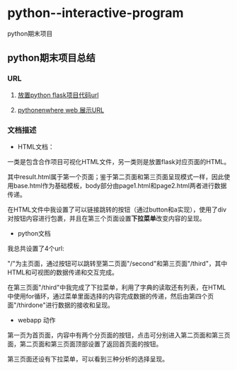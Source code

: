 # python--interactive-program
python期末项目

## python期末项目总结

### URL
1. [放置python flask项目代码url](https://github.com/AylinWasson/python--interactive-program/tree/master/jiaohu)

2. [pythonenwhere web 展示URL]()

### 文档描述

* HTML文档：

一类是包含合作项目可视化HTML文件，另一类则是放置flask对应页面的HTML。

其中result.html属于第一个页面；鉴于第二页面和第三页面呈现模式一样，因此使用base.html作为基础模板，body部分由page1.html和page2.html两者进行数据传递。

在HTML文件中我设置了可以链接跳转的按钮（通过button和a实现），使用了div对按钮内容进行包裹，并且在第三个页面设置**下拉菜单**改变内容的呈现。

* python文档

我总共设置了4个url:

"/"为主页面，通过按钮可以跳转至第二页面"/second"和第三页面"/third"，其中HTML和可视图的数据传递和交互完成。

在第三页面"/third"中我完成了下拉菜单，利用了字典的读取还有列表，在HTML中使用for循环，通过菜单里面选择的内容完成数据的传递，然后由第四个页面"/thirdone"进行数据的接收和呈现。

* webapp 动作

第一页为首页面，内容中有两个分页面的按钮，点击可分别进入第二页面和第三页面，第二页面和第三页面顶部设置了返回首页面的按钮。

第三页面还设有下拉菜单，可以看到三种分析的选择呈现。
